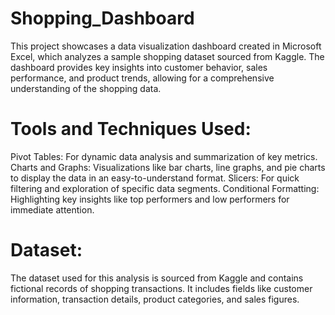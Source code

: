 # Shopping_Dashboard
This project showcases a data visualization dashboard created in Microsoft Excel, which analyzes a sample shopping dataset sourced from Kaggle. The dashboard provides key insights into customer behavior, sales performance, and product trends, allowing for a comprehensive understanding of the shopping data.
# Tools and Techniques Used:
Pivot Tables: For dynamic data analysis and summarization of key metrics.
Charts and Graphs: Visualizations like bar charts, line graphs, and pie charts to display the data in an easy-to-understand format.
Slicers: For quick filtering and exploration of specific data segments.
Conditional Formatting: Highlighting key insights like top performers and low performers for immediate attention.
# Dataset:
The dataset used for this analysis is sourced from Kaggle and contains fictional records of shopping transactions. It includes fields like customer information, transaction details, product categories, and sales figures.

